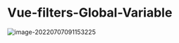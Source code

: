 # Vue-filters-Global-Variable

![image-20220707091153225](C:/Users/wangnaixing/AppData/Roaming/Typora/typora-user-images/image-20220707091153225.png)